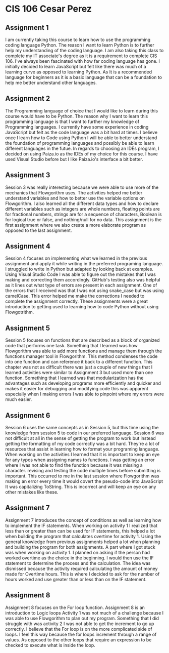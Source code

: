 # CIS 106 Cesar Perez

## Assignment 1

I am currently taking this course to learn how to use the programming coding language Python. The reason I want to learn Python is to further help my understanding of the coding language. I am also taking this class to complete my IT associate's degree as it is a requirement to complete CIS 106. I've always been fascinated with how far coding language has gone. I initially decided to learn JavaScript but felt like there was much of a learning curve as opposed to learning Python. As It is a recommended language for beginners as it is a basic language that can be a foundation to help me better understand other languages. 

## Assignment 2

The Programming language of choice that I would like to learn during this course would have to be Python. The reason why I want to learn this programming language is that I want to further my knowledge of Programming languages. I currently have some experience in coding JavaScript but felt as the code language was a bit hard at times. I believe once I learn how to Code using Python I will be able to better understand the foundation of programming languages and possibly be able to learn different languages in the futue. In regards to choosing an IDEs program, I  decided on using Paiza.io as the IDEs of my choice for this course. I have used Visual Studio before but I like Paiza.io's interface a bit better.

## Assignment 3

Session 3 was really interesting because we were able to use more of the mechanics that Flowgorithm uses. The activities helped me better understand variables and how to better use the variable options on Flowgorithm. I also learned all the different data types and how to declare different variables such as integers are whole numbers, floating points are for fractional numbers, strings are for a sequence of characters, Boolean is for logical true or false, and nothing/null for no data. This assignment is the first assignment where we also create a more elaborate program as opposed to the last assignment.

## Assignment 4

Session 4 focuses on implementing what we learned in the previous assignment and apply it while writing in the preferred programing language. I struggled to write in Python but adapted by looking back at examples. Using Visual Studio Code I was able to figure out the mistakes that I was making and correcting them accordingly. GitHub's testing also was helpful as it lines out what type of errors are present in each assignment. One of the errors that I received was that I was not using snake_case but was using camelCase. This error helped me make the corrections I needed to complete the assignment correctly. These assignments were a great introduction to getting used to learning how to code Python without using Flowgotrithm. 

## Assignment 5

Session 5 focuses on functions that are described as a block of organized code that performs one task. Something that I learned was how Flowgorithm was able to add more functions and manage them through the functions manager tool in Flowgorithm. This method condenses the code into one function and can reference it back to a different function. This chapter was not as difficult there was just a couple of new things that I learned activities were similar to Assignment 3 but used more than one function. Something that I learned was that modularization has the advantages such as developing programs more efficiently and quicker and makes it easier for debugging and modifying code this was apparent especially when I making errors I was able to pinpoint where my errors were much easier.

## Assignment 6

Session 6 uses the same concepts as in Session 5, but this time using the knowledge from session 5 to code in our preferred language. Session 6 was not difficult at all in the sense of getting the program to work but instead getting the formatting of my code correctly was a bit hard. They're a lot of resources that assist in learning how to format your programing language. When working on the activities I learned that it is important to keep an eye for any typos when assigning names to functions. I was getting an error where I was not able to find the function because it was missing a character. revising and testing the code multiple times before submitting is important. This occurred to me in the last session where Flowgorithm was making an error every time it would covert the pseudo-code into JavaScript It was capitalizing ToString. This is incorrect and will keep an eye on any other mistakes like these. 

## Assignment 7

Assignment 7 introduces the concept of conditions as well as learning how to implement the IF statements. When working on activity 1 I realized that less than or greater than can be used for IF statements, this helped a lot when building the program that calculates overtime for activity 1. Using the general knowledge from previous assignments helped a lot when planning and building the program for both assignments. A part where I got stuck was when working on activity 1. I planned on asking if the person had worked overtime as the choice in the beginning. I would then use the IF statement to determine the process and the calculation. The idea was dismissed because the activity required calculating the amount of money made for Overtime hours. This is where I decided to ask for the number of hours worked and use greater than or less than on the IF statement.

## Assignment 8

Assignment 8 focuses on the For loop function. Assignment 8 is an introduction to Logic loops Activity 1 was not much of a challenge because I was able to use Flowgorithm to plan out my program. Something that I did struggle with was activity 2 I was not able to get the increment to go up correctly. I believe that the For loop is on the more complicated side of loops. I feel this way because the for loops increment through a range of values. As opposed to the other loops that require an expression to be checked to execute what is inside the loop.

